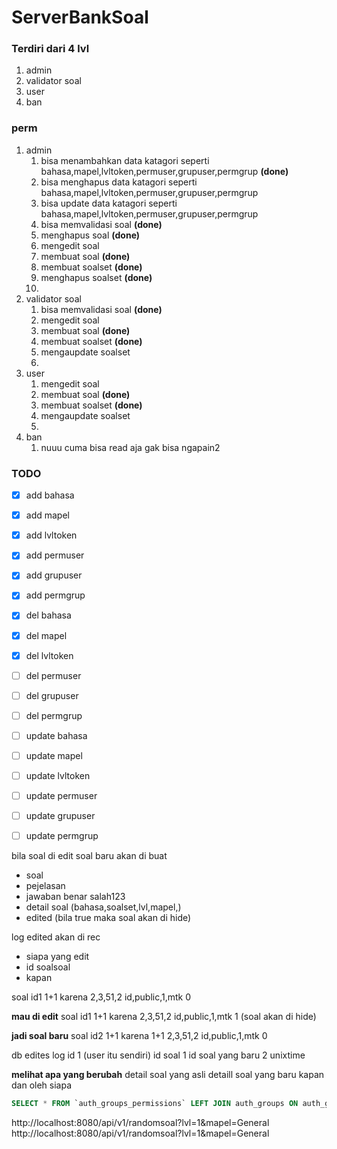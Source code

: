 # ServerBankSoal

### Terdiri dari 4 lvl
1. admin
2. validator soal
3. user
4. ban

### perm
1. admin
	1. bisa menambahkan data katagori seperti bahasa,mapel,lvltoken,permuser,grupuser,permgrup **(done)**
	2. bisa menghapus data katagori seperti bahasa,mapel,lvltoken,permuser,grupuser,permgrup
	3. bisa update data katagori seperti bahasa,mapel,lvltoken,permuser,grupuser,permgrup
	4. bisa memvalidasi soal **(done)**
	5. menghapus soal **(done)**
	6. mengedit soal
	7. membuat soal **(done)**
	8. membuat soalset **(done)**
	9. menghapus soalset **(done)**
	10. 
2. validator soal
	1. bisa memvalidasi soal **(done)**
	2. mengedit soal 
	3. membuat soal **(done)**
	4. membuat soalset **(done)**
	5. mengaupdate soalset 
	6. 
4. user
	1. mengedit soal
	2. membuat soal **(done)**
	3. membuat soalset **(done)**
	4. mengaupdate soalset
	5. 
5. ban
	1. nuuu cuma bisa read aja gak bisa ngapain2

### TODO
- [x] add bahasa
- [x] add mapel
- [x] add lvltoken
- [x] add permuser
- [x] add grupuser
- [x] add permgrup

- [x] del bahasa
- [x] del mapel
- [x] del lvltoken
- [ ] del permuser
- [ ] del grupuser
- [ ] del permgrup

- [ ] update bahasa
- [ ] update mapel
- [ ] update lvltoken
- [ ] update permuser
- [ ] update grupuser
- [ ] update permgrup


bila soal di edit soal baru akan di buat
- soal
- pejelasan
- jawaban benar salah123
- detail soal (bahasa,soalset,lvl,mapel,)
- edited (bila true maka soal akan di hide)

log edited akan di rec
- siapa yang edit
- id soalsoal
- kapan



soal id1
1+1
karena
2,3,51,2
id,public,1,mtk
0

**mau di edit**
soal id1
1+1
karena
2,3,51,2
id,public,1,mtk
1 (soal akan di hide)

**jadi soal baru**
soal id2
1+1
karena 1+1
2,3,51,2
id,public,1,mtk
0

db edites log
id 1 (user itu sendiri)
id soal 1
id soal yang baru 2
unixtime

**melihat apa yang berubah**
detail soal yang asli
detaill soal yang baru
kapan dan oleh siapa


```SQL
SELECT * FROM `auth_groups_permissions` LEFT JOIN auth_groups ON auth_groups_permissions.group_id = auth_groups.id LEFT JOIN auth_permissions ON auth_groups_permissions.permission_id =auth_permissions.id;
```


http://localhost:8080/api/v1/randomsoal?lvl=1&mapel=General
http://localhost:8080/api/v1/randomsoal?lvl=1&mapel=General

